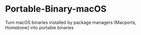 # Portable-Binary-macOS
Turn macOS binaries installed by package managers (Macports, Homebrew) into portable binaries
